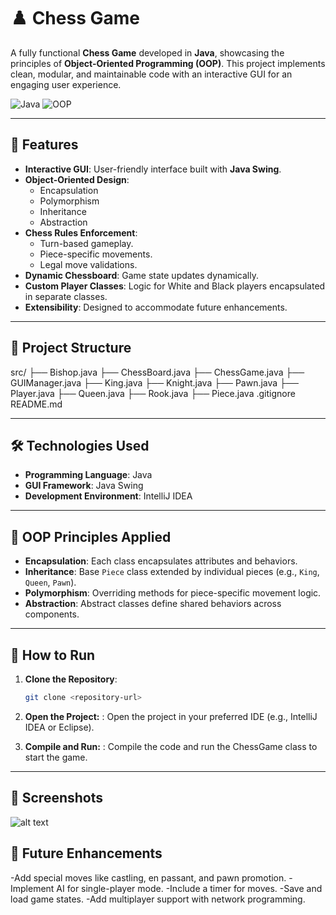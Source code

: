 # ♟️ Chess Game

A fully functional **Chess Game** developed in **Java**, showcasing the principles of **Object-Oriented Programming (OOP)**. This project implements clean, modular, and maintainable code with an interactive GUI for an engaging user experience.

![Java](https://img.shields.io/badge/Java-ED8B00?style=for-the-badge&logo=java&logoColor=white)
![OOP](https://img.shields.io/badge/OOP-Encapsulation%2C%20Polymorphism%2C%20Abstraction%2C%20Inheritance-blue?style=for-the-badge)

---

## 🌟 Features

- **Interactive GUI**: User-friendly interface built with **Java Swing**.
- **Object-Oriented Design**:
  - Encapsulation
  - Polymorphism
  - Inheritance
  - Abstraction
- **Chess Rules Enforcement**:
  - Turn-based gameplay.
  - Piece-specific movements.
  - Legal move validations.
- **Dynamic Chessboard**: Game state updates dynamically.
- **Custom Player Classes**: Logic for White and Black players encapsulated in separate classes.
- **Extensibility**: Designed to accommodate future enhancements.

---

## 📂 Project Structure
src/
├── Bishop.java
├── ChessBoard.java
├── ChessGame.java
├── GUIManager.java
├── King.java
├── Knight.java
├── Pawn.java
├── Player.java
├── Queen.java
├── Rook.java
├── Piece.java
.gitignore
README.md


---

## 🛠️ Technologies Used

- **Programming Language**: Java
- **GUI Framework**: Java Swing
- **Development Environment**: IntelliJ IDEA

---

## 🧠 OOP Principles Applied

- **Encapsulation**: Each class encapsulates attributes and behaviors.
- **Inheritance**: Base `Piece` class extended by individual pieces (e.g., `King`, `Queen`, `Pawn`).
- **Polymorphism**: Overriding methods for piece-specific movement logic.
- **Abstraction**: Abstract classes define shared behaviors across components.

---

## 🚀 How to Run

1. **Clone the Repository**:
   ```bash
   git clone <repository-url>
2. **Open the Project:** : Open the project in your preferred IDE (e.g., IntelliJ IDEA or Eclipse).

3. **Compile and Run:** : Compile the code and run the ChessGame class to start the game.


---

## 📸 Screenshots
![alt text](image.png)

## 🌱 Future Enhancements
-Add special moves like castling, en passant, and pawn promotion.
-Implement AI for single-player mode.
-Include a timer for moves.
-Save and load game states.
-Add multiplayer support with network programming.
